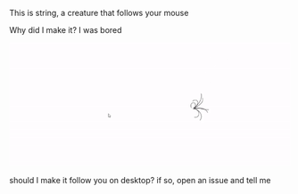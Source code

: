 This is string, a creature that follows your mouse

Why did I make it? I was bored


<p align="center">
  <img src="https://github.com/Space-00/String/blob/main/String.gif" alt="img">
</p>


should I make it follow you on desktop? if so, open an issue and tell me
